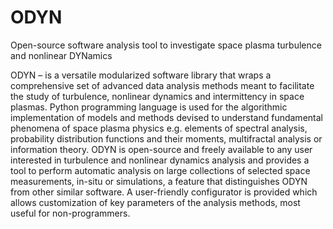 # ODYN
Open-source software analysis tool to investigate space plasma turbulence and nonlinear DYNamics

ODYN – is a versatile modularized software library that wraps a comprehensive set of advanced data analysis methods meant to facilitate the study of turbulence, nonlinear dynamics and intermittency in space plasmas. Python programming language is used for the algorithmic implementation of models and methods devised to understand fundamental phenomena of space plasma physics e.g. elements of spectral analysis, probability distribution functions and their moments, multifractal analysis or information theory.  ODYN is open-source and freely available to any user interested in turbulence and nonlinear dynamics analysis and provides a tool to perform automatic analysis on large collections of selected space measurements, in-situ or simulations, a feature that distinguishes ODYN from other similar software. A user-friendly configurator is provided which allows customization of key parameters of the analysis methods, most useful for non-programmers.
